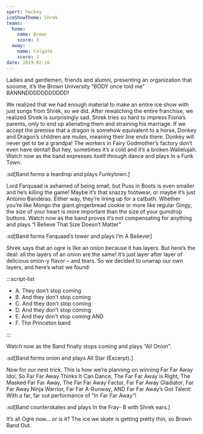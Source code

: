 ```yaml
---
sport: hockey
iceShowTheme: Shrek
teams:
  home:
    name: Brown
    score: 3
  away:
    name: Colgate
    score: 3
date: 2019-02-16
---
```


Ladies and gentlemen, friends and alumni, presenting an organization that sooome, it’s the Brown University “BODY once told me” BANNNDDDDDDDDDDD!

We realized that we had enough material to make an entire ice show with just songs from Shrek, so we did. After rewatching the entire franchise, we realized Shrek is surprisingly sad. Shrek tries so hard to impress Fiona’s parents, only to end up alienating them and straining his marriage. If we accept the premise that a dragon is somehow equivalent to a horse, Donkey and Dragon’s children are mules, meaning their line ends there. Donkey will never get to be a grandpa! The workers in Fairy Godmother’s factory don’t even have dental! But hey, sometimes it’s a cold and it’s a broken Wallelujah. Watch now as the band expresses itself through dance and plays In a Funk Town.

:sd[Band forms a teardrop and plays Funkytown.]

Lord Farquaad is ashamed of being small, but Puss in Boots is even smaller and he’s killing the game! Maybe it’s that snazzy footwear, or maybe it’s just Antonio Banderas. Either way, they’re lining up for a catbath. Whether you’re like Mongo the giant gingerbread cookie or more like regular Gingy, the size of your heart is more important than the size of your gumdrop buttons. Watch now as the band proves it’s not compensating for anything and plays “I Believe That Size Doesn’t Matter”

:sd[Band forms Farquaad’s tower and plays I’m A Believer]

Shrek says that an ogre is like an onion because it has layers. But here’s the deal: all the layers of an onion are the same! It’s just layer after layer of delicious onion-y flavor – and tears. So we decided to unwrap our own layers, and here’s what we found:

:::script-list

- A. They don’t stop coming
- B. And they don’t stop coming
- C. And they don’t stop coming
- D. And they don’t stop coming
- E. And they don’t stop coming AND
- F. The Princeton band

:::

Watch now as the Band finally stops coming and plays “All Onion”.

:sd[Band forms onion and plays All Star (Excerpt).]

Now for our next trick. This is how we’re planning on winning Far Far Away Idol, So Far Far Away Thinks It Can Dance, The Far Far Away is Right, The Masked Far Far Away, The Far Far Away Factor, Far Far Away Gladiator, Far Far Away Ninja Warrior, Far Far A-Runway, AND Far Far Away’s Got Talent: With a far, far out performance of “In Far Far Away”!

:sd[Band counterskates and plays In the Fray- B with Shrek ears.]

It’s all Ogre now… or is it? The ice we skate is getting pretty thin, so Brown Band Out.
